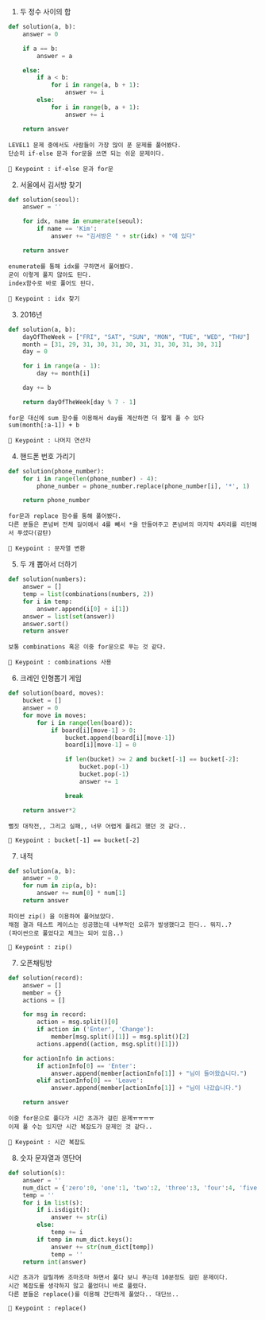 1. 두 정수 사이의 합
``` python
def solution(a, b):
    answer = 0

    if a == b:
        answer = a

    else:
        if a < b:
            for i in range(a, b + 1):
                answer += i
        else:
            for i in range(b, a + 1):
                answer += i

    return answer
```

    LEVEL1 문제 중에서도 사람들이 가장 많이 푼 문제를 풀어봤다.
    단순히 if-else 문과 for문을 쓰면 되는 쉬운 문제이다.
        
    🔑 Keypoint : if-else 문과 for문
    
2. 서울에서 김서방 찾기
``` python
def solution(seoul):
    answer = ''

    for idx, name in enumerate(seoul):
        if name == 'Kim':
            answer += "김서방은 " + str(idx) + "에 있다"

    return answer
```

    enumerate를 통해 idx를 구하면서 풀어봤다.
    굳이 이렇게 풀지 않아도 된다.
    index함수로 바로 풀어도 된다.
    
    🔑 Keypoint : idx 찾기
    
3. 2016년
``` python
def solution(a, b):
    dayOfTheWeek = ["FRI", "SAT", "SUN", "MON", "TUE", "WED", "THU"]
    month = [31, 29, 31, 30, 31, 30, 31, 31, 30, 31, 30, 31]
    day = 0

    for i in range(a - 1):
        day += month[i]

    day += b

    return dayOfTheWeek[day % 7 - 1]
```

    for문 대신에 sum 함수를 이용해서 day를 계산하면 더 짧게 풀 수 있다
    sum(month[:a-1]) + b
        
    🔑 Keypoint : 나머지 연산자
    
4. 핸드폰 번호 가리기
``` python
def solution(phone_number):
    for i in range(len(phone_number) - 4):
        phone_number = phone_number.replace(phone_number[i], '*', 1)

    return phone_number
```

    for문과 replace 함수를 통해 풀어봤다.
    다른 분들은 폰넘버 전체 길이에서 4를 빼서 *을 만들어주고 폰넘버의 마지막 4자리를 리턴해서 푸셨다(감탄)
        
    🔑 Keypoint : 문자열 변환

5. 두 개 뽑아서 더하기
``` python
def solution(numbers):
    answer = []
    temp = list(combinations(numbers, 2))
    for i in temp:
        answer.append(i[0] + i[1])
    answer = list(set(answer))
    answer.sort()
    return answer
```

    보통 combinations 혹은 이중 for문으로 푸는 것 같다.
        
    🔑 Keypoint : combinations 사용

6. 크레인 인형뽑기 게임
``` python
def solution(board, moves):
    bucket = []
    answer = 0
    for move in moves:
        for i in range(len(board)):
            if board[i][move-1] > 0:
                bucket.append(board[i][move-1])
                board[i][move-1] = 0

                if len(bucket) >= 2 and bucket[-1] == bucket[-2]:
                    bucket.pop(-1)
                    bucket.pop(-1)
                    answer += 1

                break

    return answer*2
```

    뻘짓 대작전,, 그리고 실패,, 너무 어렵게 풀려고 했던 것 같다..
        
    🔑 Keypoint : bucket[-1] == bucket[-2]

7. 내적
``` python
def solution(a, b):
    answer = 0
    for num in zip(a, b):
        answer += num[0] * num[1]
    return answer
```

    파이썬 zip() 을 이용하여 풀어보았다.
    채점 결과 테스트 케이스는 성공했는데 내부적인 오류가 발생했다고 한다.. 뭐지..?
    (파이썬으로 풀었다고 체크는 되어 있음..)
        
    🔑 Keypoint : zip()

7. 오픈채팅방
``` python
def solution(record):
    answer = []
    member = {}
    actions = []

    for msg in record:
        action = msg.split()[0]
        if action in ('Enter', 'Change'):
            member[msg.split()[1]] = msg.split()[2]
        actions.append((action, msg.split()[1]))

    for actionInfo in actions:
        if actionInfo[0] == 'Enter':
            answer.append(member[actionInfo[1]] + "님이 들어왔습니다.")
        elif actionInfo[0] == 'Leave':
            answer.append(member[actionInfo[1]] + "님이 나갔습니다.")

    return answer
```

    이중 for문으로 풀다가 시간 초과가 걸린 문제ㅠㅠㅠㅠ
    이제 풀 수는 있지만 시간 복잡도가 문제인 것 같다..
        
    🔑 Keypoint : 시간 복잡도

8. 숫자 문자열과 영단어
``` python
def solution(s):
    answer = ''
    num_dict = {'zero':0, 'one':1, 'two':2, 'three':3, 'four':4, 'five':5, 'six':6, 'seven':7, 'eight':8, 'nine':9}
    temp = ''
    for i in list(s):
        if i.isdigit():
            answer += str(i)
        else:
            temp += i
        if temp in num_dict.keys():
            answer += str(num_dict[temp])
            temp = ''
    return int(answer)
```

    시간 초과가 걸릴까봐 조마조마 하면서 풀다 보니 푸는데 10분정도 걸린 문제이다.
    시간 복잡도를 생각하지 않고 풀었더니 바로 풀렸다.
    다른 분들은 replace()를 이용해 간단하게 풀었다.. 대단쓰..
        
    🔑 Keypoint : replace()